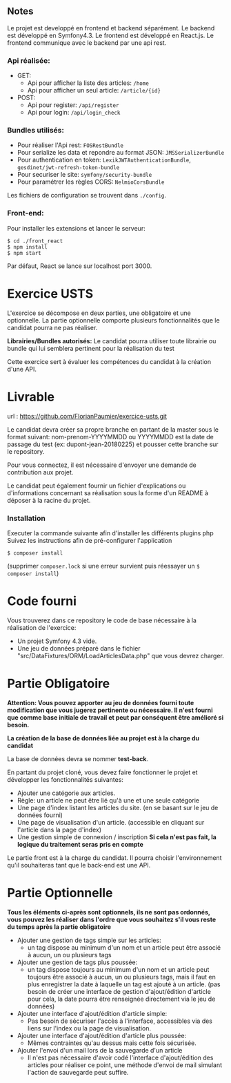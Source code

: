 ## Notes

Le projet est developpé en frontend et backend séparément.
Le backend est développé en Symfony4.3.
Le frontend est développé en React.js.
Le frontend communique avec le backend par une api rest.

### Api réalisée:

- GET:
  - Api pour afficher la liste des articles: `/home`
  - Api pour afficher un seul article: `/article/{id}`
- POST:
  - Api pour register: `/api/register`
  - Api pour login: `/api/login_check`

### Bundles utilisés:

- Pour réaliser l'Api rest: `FOSRestBundle`
- Pour serialize les data et repondre au format JSON: `JMSSerializerBundle`
- Pour authentication en token: `LexikJWTAuthenticationBundle`, `gesdinet/jwt-refresh-token-bundle`
- Pour securiser le site: `symfony/security-bundle`
- Pour paramétrer les règles CORS: `NelmioCorsBundle`

Les fichiers de configuration se trouvent dans `./config`.

### Front-end:

Pour installer les extensions et lancer le serveur:

```
$ cd ./front_react
$ npm install
$ npm start
```

Par défaut, React se lance sur localhost port 3000.

# Exercice USTS

L'exercice se décompose en deux parties, une obligatoire et une optionnelle. La partie optionnelle comporte plusieurs fonctionnalités que le candidat pourra ne pas réaliser.

**Librairies/Bundles autorisés:** Le candidat pourra utiliser toute librairie ou bundle qui lui semblera pertinent pour la réalisation du test

Cette exercice sert à évaluer les compétences du candidat à la création d'une API.

# Livrable

url : https://github.com/FlorianPaumier/exercice-usts.git

Le candidat devra créer sa propre branche en partant de la master sous le format suivant: nom-prenom-YYYYMMDD ou YYYYMMDD est la date de passage du test (ex: dupont-jean-20180225) et pousser cette branche sur le repository.

Pour vous connectez, il est nécessaire d'envoyer une demande de contribution aux projet.

Le candidat peut également fournir un fichier d'explications ou d'informations concernant sa réalisation sous la forme d'un README à déposer à la racine du projet.

### Installation

Executer la commande suivante afin d'installer les différents plugins php
Suivez les instructions afin de pré-configurer l'application

```
$ composer install
```

(supprimer `composer.lock` si une erreur survient puis réessayer un `$ composer install`)

# Code fourni

Vous trouverez dans ce repository le code de base nécessaire à la réalisation de l'exercice:

- Un projet Symfony 4.3 vide.
- Une jeu de données préparé dans le fichier "src/DataFixtures/ORM/LoadArticlesData.php" que vous devrez charger.

# Partie Obligatoire

**Attention: Vous pouvez apporter au jeu de données fourni toute modification que vous jugerez pertinente ou nécessaire. Il n'est fourni que comme base initiale de travail et peut par conséquent être amélioré si besoin.**

**La création de la base de données liée au projet est à la charge du candidat**

La base de données devra se nommer **test-back**.

En partant du projet cloné, vous devez faire fonctionner le projet et développer les fonctionnalités suivantes:

- Ajouter une catégorie aux articles.
- Règle: un article ne peut être lié qu'à une et une seule catégorie
- Une page d'index listant les articles du site. (en se basant sur le jeu de données fourni)
- Une page de visualisation d'un article. (accessible en cliquant sur l'article dans la page d'index)
- Une gestion simple de connexion / inscription **Si cela n'est pas fait, la logique du traitement seras pris en compte**

Le partie front est à la charge du candidat. Il pourra choisir l'environnement qu'il souhaiteras tant que le back-end est une API.

# Partie Optionnelle

**Tous les éléments ci-après sont optionnels, ils ne sont pas ordonnés, vous pouvez les réaliser dans l'ordre que vous souhaitez s'il vous reste du temps après la partie obligatoire**

- Ajouter une gestion de tags simple sur les articles:
  - un tag dispose au minimum d'un nom et un article peut être associé à aucun, un ou plusieurs tags
- Ajouter une gestion de tags plus poussée:
  - un tag dispose toujours au minimum d'un nom et un article peut toujours être associé à aucun, un ou plusieurs tags, mais il faut en plus enregistrer la date à laquelle un tag est ajouté à un article. (pas besoin de créer une interface de gestion d'ajout/édition d'article pour cela, la date pourra être renseignée directement via le jeu de données)
- Ajouter une interface d'ajout/édition d'article simple:
  - Pas besoin de sécuriser l'accès à l'interface, accessibles via des liens sur l'index ou la page de visualisation.
- Ajouter une interface d'ajout/édition d'article plus poussée:
  - Mêmes contraintes qu'au dessus mais cette fois sécurisée.
- Ajouter l'envoi d'un mail lors de la sauvegarde d'un article
  - Il n'est pas nécessaire d'avoir codé l'interface d'ajout/édition des articles pour réaliser ce point, une méthode d'envoi de mail simulant l'action de sauvegarde peut suffire.
